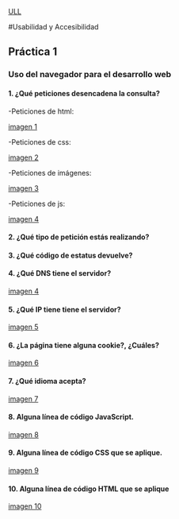 
[ULL](imagenes/Logo_Universidad_LaLaguna.png)

#Usabilidad y Accesibilidad 

## Práctica 1 

### Uso del navegador para el desarrollo web



#### 1. ¿Qué peticiones desencadena la consulta?
-Peticiones de html:

[imagen 1](Imagen1.png)

-Peticiones de css:

[imagen 2](Imagen2.png)

-Peticiones de imágenes:

[imagen 3](Imagen3.png)

-Peticiones de js:

[imagen 4](Imagen4.png)


#### 2. ¿Qué tipo de petición estás realizando?




#### 3. ¿Qué código de estatus devuelve?




#### 4. ¿Qué DNS tiene el servidor?

[imagen 4]()


#### 5. ¿Qué IP tiene tiene el servidor?

[imagen 5]()


#### 6. ¿La página tiene alguna cookie?, ¿Cuáles?

[imagen 6]()


#### 7. ¿Qué idioma acepta?

[imagen 7]()


#### 8. Alguna línea de código JavaScript.

[imagen 8]()


#### 9. Alguna línea de código CSS que se aplique.

[imagen 9]()


#### 10. Alguna línea de código HTML que se aplique

[imagen 10]()




